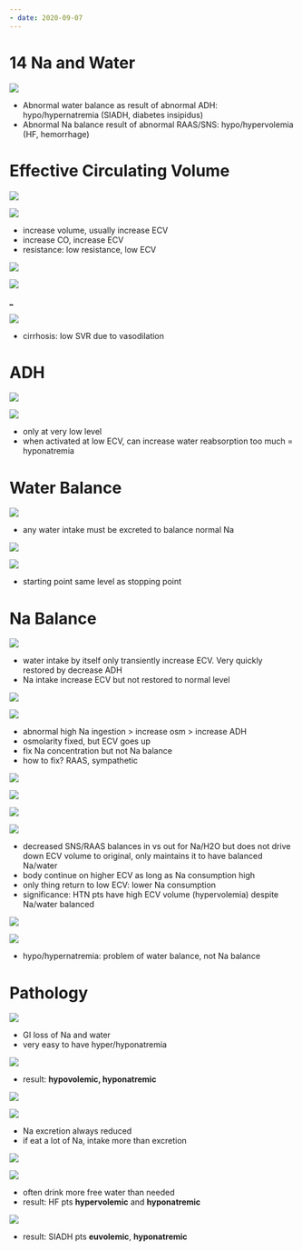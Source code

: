 ```yaml
---
- date: 2020-09-07
---
```


# 14 Na and Water

<!-- ignore -->

![](https://photos.thisispiggy.com/file/wikiFiles/cdzZkbq.jpg)

- Abnormal water balance as result of abnormal ADH: hypo/hypernatremia (SIADH, diabetes insipidus)
- Abnormal Na balance result of abnormal RAAS/SNS: hypo/hypervolemia (HF, hemorrhage)

# Effective Circulating Volume

![](https://photos.thisispiggy.com/file/wikiFiles/fTocWXY.jpg)

<!-- effective circulating volume changed how, major determinant -->

![](https://photos.thisispiggy.com/file/wikiFiles/zyBwBOx.jpg)

- increase volume, usually increase ECV
- increase CO, increase ECV
- resistance: low resistance, low ECV

<!-- low ECV symptoms, activates -->

![](https://photos.thisispiggy.com/file/wikiFiles/aBxxzqT.jpg)

![](https://photos.thisispiggy.com/file/wikiFiles/5rcxkZu.jpg)

[_]()

![](https://photos.thisispiggy.com/file/wikiFiles/d53iKJA.jpg)

- cirrhosis: low SVR due to vasodilation

# ADH

<!-- ADH major and minor triggers -->

![](https://photos.thisispiggy.com/file/wikiFiles/AGxm2gy.jpg)

![](https://photos.thisispiggy.com/file/wikiFiles/7BhNSe4.jpg)

- only at very low level
- when activated at low ECV, can increase water reabsorption too much = hyponatremia

# Water Balance

<!-- plasma Na concentation. Water balanced how.  Water excess and deficient response -->

![](https://photos.thisispiggy.com/file/wikiFiles/Nd9jQLP.jpg)

- any water intake must be excreted to balance normal Na

![](https://photos.thisispiggy.com/file/wikiFiles/xebkJE7.jpg)

![](https://photos.thisispiggy.com/file/wikiFiles/0KaKwuA.jpg)

- starting point same level as stopping point

# Na Balance

<!-- Na balanced how. Excess Na response -->

![](https://photos.thisispiggy.com/file/wikiFiles/GW9GkDf.jpg)

- water intake by itself only transiently increase ECV. Very quickly restored by decrease ADH
- Na intake increase ECV but not restored to normal level

![](https://photos.thisispiggy.com/file/wikiFiles/twiNp3z.jpg)

![](https://photos.thisispiggy.com/file/wikiFiles/eCbgwyo.jpg)

- abnormal high Na ingestion > increase osm > increase ADH
- osmolarity fixed, but ECV goes up
- fix Na concentration but not Na balance
- how to fix? RAAS, sympathetic

![](https://photos.thisispiggy.com/file/wikiFiles/zwv5Q8Z.jpg)

![](https://photos.thisispiggy.com/file/wikiFiles/NSZCstz.jpg)

![](https://photos.thisispiggy.com/file/wikiFiles/BGHUUut.jpg)

![](https://photos.thisispiggy.com/file/wikiFiles/A6DQWyp.jpg)

- decreased SNS/RAAS balances in vs out for Na/H2O but does not drive down ECV volume to original, only maintains it to have balanced Na/water
- body continue on higher ECV as long as Na consumption high
- only thing return to low ECV: lower Na consumption
- significance: HTN pts have high ECV volume (hypervolemia) despite Na/water balanced

<!-- high and low Na intake result -->

![](https://photos.thisispiggy.com/file/wikiFiles/VwcFMKn.jpg)

<!-- lack of water vs Na balance result -->

![](https://photos.thisispiggy.com/file/wikiFiles/Um9mRyG.jpg)

- hypo/hypernatremia: problem of water balance, not Na balance

# Pathology

<!-- GI loss water and Na balance result -->

![](https://photos.thisispiggy.com/file/wikiFiles/68LHb80.jpg)

- GI loss of Na and water
- very easy to have hyper/hyponatremia

![](https://photos.thisispiggy.com/file/wikiFiles/YBCwfpi.jpg)

- result: **hypovolemic, hyponatremic**

<!-- Heart failure water and Na balance result -->

![](https://photos.thisispiggy.com/file/wikiFiles/v0K8gDk.jpg)

![](https://photos.thisispiggy.com/file/wikiFiles/VsmZVAO.jpg)

- Na excretion always reduced
- if eat a lot of Na, intake more than excretion

![](https://photos.thisispiggy.com/file/wikiFiles/GFlefVV.jpg)

![](https://photos.thisispiggy.com/file/wikiFiles/DCSDeJS.jpg)

- often drink more free water than needed
- result: HF pts **hypervolemic** and **hyponatremic**

<!-- SIADH water and Na balance result -->

![](https://photos.thisispiggy.com/file/wikiFiles/y8PnDPy.jpg)

- result: SIADH pts **euvolemic**, **hyponatremic**

